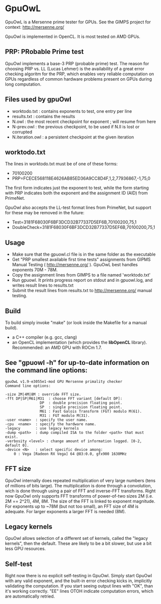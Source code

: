 # GpuOwL
GpuOwL is a Mersenne prime tester for GPUs. See the GIMPS project for context: http://mersenne.org/

GpuOwl is implemented in OpenCL. It is most tested on AMD GPUs.


## PRP: PRobable Prime test
GpuOwl implements a base-3 PRP (probable prime) test. The reason for choosing PRP vs. LL (Lucas Lehmer) is the
availability of a great error checking algoritm for the PRP, which enables very reliable computation on GPUs
regardless of common hardware problems present on GPUs during long computation.


## Files used by gpuOwl
* worktodo.txt : contains exponents to test, one entry per line
* results.txt : contains the results
* N.owl : the most recent checkpoint for exponent <N>; will resume from here
* N-prev.owl : the previous checkpoint, to be used if N.ll is lost or corrupted
* N.iteration.owl : a persistent checkpoint at the given iteration


## worktodo.txt
The lines in worktodo.txt must be of one of these forms:
* 70100200
* PRP=FCECE568118E4626AB85ED36A9CC8D4F,1,2,77936867,-1,75,0

The first form indicates just the exponent to test, while the form starting with PRP indicates both the
exponent and the assignment ID (AID) from PrimeNet.

GpuOwl also accepts the LL-test format lines from PrimeNet, but support for these may be removed in the future:
* Test=3181F68030F6BF3DCD32B77337D5EF6B,70100200,75,1
* DoubleCheck=3181F68030F6BF3DCD32B77337D5EF6B,70100200,75,1


## Usage
* Make sure that the gpuowl.cl file is in the same folder as the executable
* Get "PRP smallest available first time tests" assignments from GIPMS Manual Testing ( http://mersenne.org/ ). GpuOwL best handles exponents 70M - 78M.
* Copy the assignment lines from GIMPS to a file named 'worktodo.txt'
* Run gpuowl. It prints progress report on stdout and in gpuowl.log, and writes result lines to results.txt
* Submit the result lines from results.txt to http://mersenne.org/ manual testing.


## Build
To build simply invoke "make" (or look inside the Makefile for a manual build).

* a C++ compiler (e.g. gcc, clang)
* an OpenCL implementation (which provides the **libOpenCL** library). Recommended: an AMD GPU with ROCm 1.7.


## See \"gpuowl -h\" for up-to-date information on the command line options:

```
gpuOwL v1.9-e3055e1-mod GPU Mersenne primality checker
Command line options:

-size 2M|4M|8M : override FFT size.
-fft DP|SP|M61|M31  : choose FFT variant [default DP]:
                DP  : double precision floating point.
                SP  : single precision floating point.
                M61 : Fast Galois Transform (FGT) modulo M(61).
                M31 : FGT modulo M(31).
-user <name>  : specify the user name.
-cpu  <name>  : specify the hardware name.
-legacy       : use legacy kernels
-dump <path>  : dump compiled ISA to the folder <path> that must exist.
-verbosity <level> : change amount of information logged. [0-2, default 0].
-device <N>   : select specific device among:
    0 : Vega [Radeon RX Vega] 64 @83:0.0, gfx900 1630MHz
```


## FFT size
GpuOwl internally does repeated multiplication of very large numbers (tens of millions of bits large). The multiplication
is done through a convolution, wich is done through using a pair of FFT and inverse-FFT transforms. Right now GpuOwl only
supports FFT transforms of power-of-two sizes 2M (i.e. 2M == 2^21), 4M, 8M. The size of the FFT is linked to exponent magnitude.
For exponents up to ~78M (but not too small), an FFT size of 4M is adequate. For larger exponents a larger FFT is needed (8M).


## Legacy kernels
GpuOwl allows selection of a different set of kernels, called the "legacy kernels", then the default. These are likely to be a bit
slower, but use a bit less GPU resources.


## Self-test
Right now there is no explicit self-testing in GpuOwl. Simply start GpuOwl with any valid exponent, and the built-in error
checking kicks in, implicitly validating the computation. If you start seeing output lines with "OK", than it's working correctly.
"EE" lines OTOH indicate computation errors, which are automatically retried.
